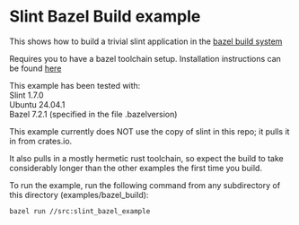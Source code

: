 <!-- Copyright © SixtyFPS GmbH <info@slint.dev> ; SPDX-License-Identifier: MIT -->

# Slint Bazel Build example

This shows how to build a trivial slint application in the [bazel build system](https://bazel.build/)

Requires you to have a bazel toolchain setup. Installation instructions can be found [here](https://bazel.build/install)

This example has been tested with:  
Slint 1.7.0  
Ubuntu 24.04.1  
Bazel 7.2.1 (specified in the file .bazelversion)

This example currently does NOT use the copy of slint in this repo; it pulls it in from crates.io.

It also pulls in a mostly hermetic rust toolchain, so expect the build to take considerably longer than the other examples the first time you build.

To run the example, run the following command from any subdirectory of this directory (examples/bazel_build):

```bash
bazel run //src:slint_bazel_example
```
